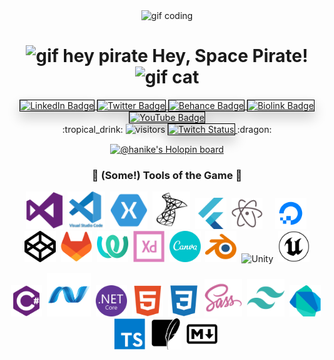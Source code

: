 <div id="gif" align="center">
    <img width="200" src="https://media.giphy.com/media/D9CvKTYzIKV3ZYIkO1/giphy.gif" alt="gif coding">
</div>

<h1 align="center">
  <img width="60px" src="https://cdn.bio.link/uploads/thumbnails/2022-03-01/6RPZ6EBSTVP4k1WIploaded_9hNe0gra.gif" alt="gif hey pirate">
  Hey, Space Pirate!
  <img width="50px" src="https://cdn.bio.link/uploads/thumbnails/2022-03-01/1525JL88AOq1VPvJploaded_oLxJpKTV.gif" alt="gif cat">
</h1>

<section id="badges" align="center">
  <a href="https://www.linkedin.com/in/hanike/">
    <img src="https://img.shields.io/badge/LinkedIn-lightgreen?style=for-the-badge&logo=linkedin&logoColor=black" style="border: 1px solid black; box-shadow: 0 10px 20px rgb(0,0,0,.2);" alt="LinkedIn Badge">
  </a>
  <a href="https://twitter.com/Hanike">
    <img src="https://img.shields.io/badge/Twitter-darkblue?style=for-the-badge&logo=twitter&logoColor=black" style="border: 1px solid black; box-shadow: 0 10px 20px rgb(0,0,0,.2);" alt="Twitter Badge">
  </a>
  <a href="https://behance.me/Hanike">
    <img src="https://img.shields.io/badge/Behance-brightgreen?style=for-the-badge&logo=behance&logoColor=black" style="border: 1px solid black; box-shadow: 0 10px 20px rgb(0,0,0,.2);" alt="Behance Badge">
  </a>
  <a href="https://bio.link/Hanike">
    <img src="https://img.shields.io/badge/Music-blueviolet?style=for-the-badge&logo=spotify&logoColor=black" style="border: 1px solid black; box-shadow: 0 10px 20px rgb(0,0,0,.2);" alt="Biolink Badge">
  </a>
  <a href="https://www.youtube.com/channel/UCg-gEeJQ1ZdBFj3DcsmRH3g">
    <img src="https://img.shields.io/badge/YouTube-blue?style=for-the-badge&logo=youtube&logoColor=black" style="border: 1px solid black; box-shadow: 0 10px 20px rgb(0,0,0,.2);" alt="YouTube Badge">
  </a>
  </br>:tropical_drink:
    <img src="https://komarev.com/ghpvc/?username=Hanike&style=flat-square&color=blue&label=Visitors" alt="visitors"/>
    <a href="https://twitch.tv/KhaosSorcerer">
      <img src="https://img.shields.io/twitch/status/KhaosSorcerer?style=social&logoColor=purple" style="border: 1px solid black; box-shadow: 0 10px 20px rgb(0,0,0,.2);" alt="Twitch Status">
  </a> :dragon: 
  
[![@hanike's Holopin board](https://holopin.io/api/user/board?user=hanike)](https://holopin.io/@hanike)

### :kimono: (Some!) Tools of the Game :jack_o_lantern:
<div id="tools" background-color="#CCCCCC">
 <img src="https://github.com/devicons/devicon/blob/master/icons/visualstudio/visualstudio-plain.svg" title="VisualStudio" alt="VisualStudio" width="60" height="60"/>&nbsp;
 <img src="https://github.com/devicons/devicon/blob/master/icons/vscode/vscode-original-wordmark.svg" title="VSCode" alt="VSCode" width="60" height="60"/>&nbsp;
 <img src="https://github.com/devicons/devicon/blob/master/icons/xamarin/xamarin-original.svg" title="VSCode" alt="VSCode" width="60" height="60"/>&nbsp;
 <img src="https://github.com/devicons/devicon/blob/master/icons/microsoftsqlserver/microsoftsqlserver-plain.svg" title="MS SQL Server" alt="MS SQL Server" width="60" height="60"/>&nbsp;
  <img src="https://github.com/devicons/devicon/blob/master/icons/flutter/flutter-original.svg" title="Flutter" alt="Flutter" width="50" height="50"/>&nbsp;
 <img src="https://github.com/devicons/devicon/blob/master/icons/atom/atom-original.svg" title="Atom" alt="Atom" width="50" height="50"/>&nbsp;&nbsp;&nbsp;&nbsp;
 <img src="https://github.com/devicons/devicon/blob/master/icons/digitalocean/digitalocean-original.svg" title="DigitalOcean" alt="DigitalOcean" width="50" height="50"/>&nbsp;
 <img src="https://github.com/devicons/devicon/blob/master/icons/codepen/codepen-plain.svg" title="CodePen" alt="CodePen" width="50" height="50"/>&nbsp;
 <img src="https://github.com/devicons/devicon/blob/master/icons/gitlab/gitlab-original.svg" title="GitLab" alt="GitLab" width="50" height="50"/>&nbsp;
 <img src="https://github.com/devicons/devicon/blob/master/icons/weblate/weblate-original.svg" title="Weblate" alt="Weblate" width="50" height="50"/>&nbsp;
 <img src="https://github.com/devicons/devicon/blob/master/icons/xd/xd-line.svg" title="AdobeXD" alt="AdobeXD" width="50" height="50"/>&nbsp;
 <img src="https://github.com/devicons/devicon/blob/master/icons/canva/canva-original.svg" title="Canva" alt="Canva" width="50" height="50"/>&nbsp;
 <img src="https://github.com/devicons/devicon/blob/master/icons/blender/blender-original.svg" title="Blender" alt="Blender" width="50" height="50"/>&nbsp;
 <img src="https://github.com/devicons/devicon/blob/master/icons/unity/unity-original.svg" title="Unity" alt="Unity" width="50" height="50"/>&nbsp;
 <img src="https://github.com/devicons/devicon/blob/master/icons/unrealengine/unrealengine-original.svg" title="Unreal Engine" alt="Unreal Engine" width="50" height="50"/>
 
 </br>

  <img src="https://github.com/devicons/devicon/blob/master/icons/csharp/csharp-plain.svg" title="CSharp" alt="CSharp" width="50" height="50"/>&nbsp;
  <img src="https://github.com/devicons/devicon/blob/master/icons/dot-net/dot-net-original.svg" title="dotNET" alt="dotNET" width="70" height="70"/>&nbsp;
  <img src="https://github.com/devicons/devicon/blob/master/icons/dotnetcore/dotnetcore-original.svg" title="dotNET Core" alt="dotNET Core" width="50" height="50"/>&nbsp;
  <img src="https://github.com/devicons/devicon/blob/master/icons/html5/html5-plain.svg" title="Html" alt="Html" width="50" height="50"/>&nbsp;
  <img src="https://github.com/devicons/devicon/blob/master/icons/css3/css3-plain.svg" title="Css" alt="Css" width="50" height="50"/>&nbsp;
  <img src="https://github.com/devicons/devicon/blob/master/icons/sass/sass-original.svg" title="Sass" alt="Sass" width="60" height="60"/>&nbsp;
  <img src="https://github.com/devicons/devicon/blob/master/icons/tailwindcss/tailwindcss-plain.svg" title="TailwindCSS" alt="TailwindCSS" width="60" height="60"/>&nbsp;
  <img src="https://github.com/devicons/devicon/blob/master/icons/dart/dart-original.svg" title="Dart" alt="Dart" width="50" height="50"/>&nbsp;
  <img src="https://github.com/devicons/devicon/blob/master/icons/typescript/typescript-plain.svg" title="TypeScript" alt="TypeScript" width="50" height="50"/>&nbsp;
 <img src="https://github.com/devicons/devicon/blob/master/icons/sqlite/sqlite-plain.svg" title="SQLite" alt="SQLite" width="50" height="50"/>&nbsp;
  <img src="https://github.com/devicons/devicon/blob/master/icons/markdown/markdown-original.svg" title="Markdown" alt="Markdown" width="50" height="50"/>&nbsp;
</div>
